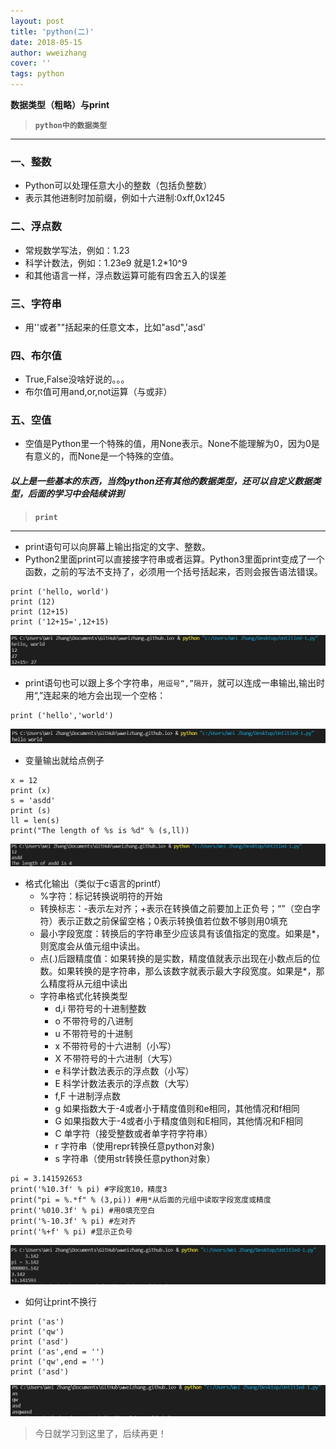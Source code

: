 ```yaml
---
layout: post
title: 'python(二)'
date: 2018-05-15
author: wweizhang
cover: ''
tags: python
---
```

**数据类型（粗略）与print**


> **`python中的数据类型`**

----
### 一、整数

* Python可以处理任意大小的整数（包括负整数）
* 表示其他进制时加前缀，例如十六进制:0xff,0x1245

### 二、浮点数

* 常规数学写法，例如：1.23
* 科学计数法，例如：1.23e9 就是1.2*10^9
* 和其他语言一样，浮点数运算可能有四舍五入的误差

### 三、字符串

* 用''或者""括起来的任意文本，比如"asd",'asd'

### 四、布尔值

* True,False没啥好说的。。。
* 布尔值可用and,or,not运算（与或非）

### 五、空值

* 空值是Python里一个特殊的值，用None表示。None不能理解为0，因为0是有意义的，而None是一个特殊的空值。

#### *以上是一些基本的东西，当然python还有其他的数据类型，还可以自定义数据类型，后面的学习中会陆续讲到*

> **`print`**
---

* print语句可以向屏幕上输出指定的文字、整数。
* Python2里面print可以直接接字符串或者运算。Python3里面print变成了一个函数，之前的写法不支持了，必须用一个括号括起来，否则会报告语法错误。
```
print ('hello, world')
print (12)
print (12+15)
print ('12+15=',12+15)
```
![avatar](/assets/img/2018-05-15-01.png)
* print语句也可以跟上多个字符串，`用逗号“,”隔开`，就可以连成一串输出,输出时用“,”连起来的地方会出现一个空格：
```
print ('hello','world')
```
![avatar](/assets/img/2018-05-15-02.png)

* 变量输出就给点例子
```
x = 12
print (x)
s = 'asdd'
print (s)
ll = len(s)
print("The length of %s is %d" % (s,ll))
```
![avatar](/assets/img/2018-05-15-03.png)

* 格式化输出（类似于c语言的printf）
    * %字符：标记转换说明符的开始
    * 转换标志：-表示左对齐；+表示在转换值之前要加上正负号；“”（空白字符）表示正数之前保留空格；0表示转换值若位数不够则用0填充
    * 最小字段宽度：转换后的字符串至少应该具有该值指定的宽度。如果是*，则宽度会从值元组中读出。
    * 点(.)后跟精度值：如果转换的是实数，精度值就表示出现在小数点后的位数。如果转换的是字符串，那么该数字就表示最大字段宽度。如果是*，那么精度将从元组中读出
    * 字符串格式化转换类型
        * d,i 带符号的十进制整数
        * o   不带符号的八进制
        * u   不带符号的十进制
        * x   不带符号的十六进制（小写）
        * X   不带符号的十六进制（大写）
        * e   科学计数法表示的浮点数（小写）
        * E   科学计数法表示的浮点数（大写）
        * f,F 十进制浮点数
        * g   如果指数大于-4或者小于精度值则和e相同，其他情况和f相同
        * G   如果指数大于-4或者小于精度值则和E相同，其他情况和F相同
        * C   单字符（接受整数或者单字符字符串）
        * r   字符串（使用repr转换任意python对象)
        * s   字符串（使用str转换任意python对象）
 ```
pi = 3.141592653  
print('%10.3f' % pi) #字段宽10，精度3  
print("pi = %.*f" % (3,pi)) #用*从后面的元组中读取字段宽度或精度  
print('%010.3f' % pi) #用0填充空白  
print('%-10.3f' % pi) #左对齐        
print('%+f' % pi) #显示正负号  
 ```
![avatar](/assets/img/2018-05-15-04.png)
* 如何让print不换行
```
print ('as') 
print ('qw')
print ('asd')
print ('as',end = '') 
print ('qw',end = '')
print ('asd')
```
![avatar](/assets/img/2018-05-15-05.png)



> 今日就学习到这里了，后续再更！